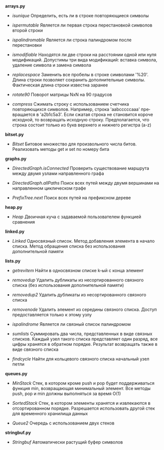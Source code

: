 **arrays.py**

- *isunique* Определить, есть ли в строке повторяющиеся символы

- *ispermutable* Является ли первая строка перестановкой символов второй строки

- *ispalindromable* Является ли строка палиндромом после перестановки

- *ismodifiable* Находятся ли две строки на расстоянии одной или нуля модификаций. Допустимы три вида модификаций: вставка символа, удаление символа и замена символа

- *replacespace* Заменить все пробелы в строке символами '%20'. Длина строки позволяет сохранить дополнительные символы. Фактическая длина строки известна заранее

- *rotate90* Поворот матрицы NxN на 90 градусов

- *compress* Сжимать строку с использова­нием счетчика повторяющихся символов. Например, строка 'aabcccccaaa' пре­вращается в 'a2b1c5a3'. Eсли сжатая строка не становится короче исходной, то возвращать исходную строку. Предполагается, что строка состоит только из букв верхнего и нижнего регистра (a-z)

**bitset.py**

- *Bitset* Битовое множество для произвольного числа битов. Реализовать методы get и set по номеру бита

**graphs.py**

- *DirectedGraph.isConnected* Проверить существование маршрута между двумя узлами направленного графа

- *DirectedGraph.allPaths* Поиск всех путей между двумя вершинами на направленном циклическом графе

- *PrefixTree.next* Поиск всех путей на префиксном дереве

**heap.py**

- *Heap* Двоичная куча с задаваемой пользователем функцией сравнения

**linked.py**

- *Linked* Односвязный список. Метод добавления элемента в начало списка. Метод обращения списка без использования дополнительной памяти

**lists.py**

- *getrevitem* Найти в односвязном списке k-ый с конца элемент

- *removedup* Удалить дубликаты из несортированного связного списка (без использования дополнительной памяти)

- *removedup2* Удалить дубликаты из несортированного связного списка

- *removenode* Удалить элемент из середины связного списка. Доступ предоставляется только к этому узлу

- *ispalindrome* Является ли связный список палиндромом

- *sumlists* Суммировать два числа, представленных в виде связных списков. Каждый узел такого списка пред­ставляет один разряд, все цифры хранятся в обратном порядке. Результат возвращать также в виде связного списка

- *findcycle* Найти для кольцевого связного списка начальный узел петли

**queues.py**

- *MinStack* Стек, в котором кроме push и рор будет поддерживаться функция min, возвращающая минимальный элемент. Все методы push, рор и min должны выполняться за время O(1)

- *SortedStack* Стек, в котором элементы хранятся и извлекаются в отсортированном порядке. Разрешается использовать другой стек для временного хранилища данных

- *Queue2* Очередь с использованием двух стеков

**stringbuf.py**

- *Stringbuf* Автоматически растущий буфер символов
